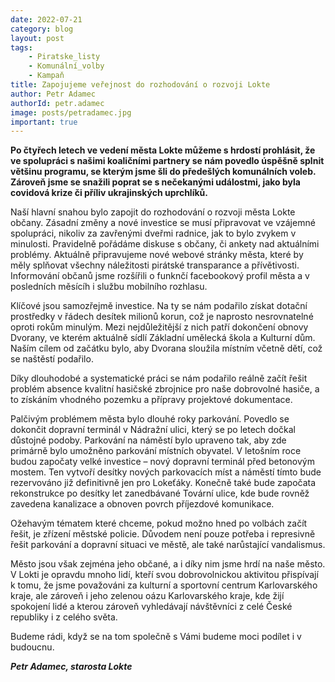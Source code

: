 ```yaml
---
date: 2022-07-21
category: blog
layout: post
tags:
    - Piratske_listy
    - Komunální_volby
    - Kampaň
title: Zapojujeme veřejnost do rozhodování o rozvoji Lokte
author: Petr Adamec
authorId: petr.adamec
image: posts/petradamec.jpg
important: true
---
```

**Po čtyřech letech ve vedení města Lokte můžeme s hrdostí prohlásit, že ve spolupráci s našimi koaličními partnery se nám povedlo úspěšně splnit většinu programu, se kterým jsme šli do předešlých komunálních voleb. Zároveň jsme se snažili poprat se s nečekanými událostmi, jako byla covidová krize či příliv ukrajinských uprchlíků.**

Naší hlavní snahou bylo zapojit do rozhodování o rozvoji města Lokte občany. Zásadní změny a nové investice se musí připravovat ve vzájemné spolupráci, nikoliv za zavřenými dveřmi radnice, jak to bylo zvykem v minulosti. Pravidelně pořádáme diskuse s občany, či ankety nad aktuálními problémy. Aktuálně připravujeme nové webové stránky města, které by měly splňovat všechny náležitosti pirátské transparance a přívětivosti. Informování občanů jsme rozšířili o funknčí facebookový profil města a v posledních měsícíh i službu mobilního rozhlasu. 

 

Klíčové jsou samozřejmě investice. Na ty se nám podařilo získat dotační prostředky v řádech desítek milionů korun, což je naprosto nesrovnatelné oproti rokům minulým. Mezi nejdůležitější z nich patří dokončení obnovy Dvorany, ve kterém aktuálně sídlí Základní umělecká škola a Kulturní dům. Naším cílem od začátku bylo, aby Dvorana sloužila místním včetně dětí, což se naštěstí podařilo. 

Díky dlouhodobé a systematické práci se nám podařilo reálně začít řešit problém absence kvalitní hasičské zbrojnice pro naše dobrovolné hasiče, a to získáním vhodného pozemku a přípravy projektové dokumentace. 

Palčivým problémem města bylo dlouhé roky parkování. Povedlo se dokončit dopravní terminál v Nádražní ulici, který se po letech dočkal důstojné podoby. Parkování na náměstí bylo upraveno tak, aby zde primárně bylo umožněno parkování místních obyvatel. V letošním roce budou započaty velké investice – nový dopravní terminál před betonovým mostem. Ten vytvoří desítky nových parkovacích míst a náměstí tímto bude rezervováno již definitivně jen pro Lokeťáky. Konečně také bude započata rekonstrukce po desítky let zanedbávané Tovární ulice, kde bude rovněž zavedena kanalizace a obnoven povrch příjezdové komunikace.   

Ožehavým tématem které chceme, pokud možno hned po volbách začít řešit, je zřízení městské policie. Důvodem není pouze potřeba i represivně řešit parkování a dopravní situaci ve městě, ale také narůstající vandalismus. 

 
 

Město jsou však zejména jeho občané, a i díky nim jsme hrdí na naše město. V Lokti je opravdu mnoho lidí, kteří svou dobrovolnickou aktivitou přispívají k tomu, že jsme považováni za kulturní a sportovní centrum Karlovarského kraje, ale zároveň i jeho zelenou oázu Karlovarského kraje, kde žijí spokojení lidé a kterou zároveň vyhledávají návštěvníci z celé České republiky i z celého světa. 

 
Budeme rádi, když se na tom společně s Vámi budeme moci podílet i v budoucnu.

***Petr Adamec, starosta Lokte***
